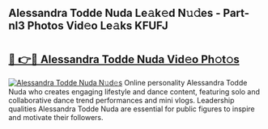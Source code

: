## Alessandra Todde Nuda Le𝚊k𝚎d N𝚞𝚍es - Part-nl3 Photos Vid𝚎o Le𝚊ks KFUFJ

# <h2><a href="http://fbbhvz.evod.top/?m=Alessandra+Todde+Nuda">🔗 👉🔴 Alessandra Todde Nuda Vid𝚎o Ph𝚘t𝚘s</a></h2>

[![Alessandra Todde Nuda N𝚞d𝚎s](https://i.imgur.com/8V9OHl7.gif)](http://fbbhvz.evod.top/?m=Alessandra+Todde+Nuda)
Online personality Alessandra Todde Nuda who creates engaging lifestyle and dance content, featuring solo and collaborative dance trend performances and mini vlogs. Leadership qualities Alessandra Todde Nuda are essential for public figures to inspire and motivate their followers. 
